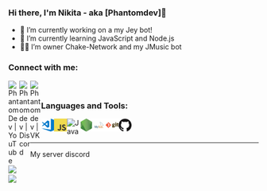 ### Hi there, I'm Nikita - aka [Phantomdev]👋

- 🔭 I’m currently working on a my Jey bot!
- 🌱 I’m currently learning JavaScript and Node.js
- 🧑‍🎓  I’m owner Chake-Network and my JMusic bot

### Connect with me:

[<img align="left" alt="PhantomDev | YouTube" width="22px" src="https://cdn.jsdelivr.net/npm/simple-icons@v3/icons/youtube.svg" />][youtube]
[<img align="left" alt="Phantomdev | Discord" width="22px" src="https://cdn.jsdelivr.net/npm/simple-icons@3.4.1/icons/discord.svg" />][discord]
[<img align="left" alt="Phantomdev | VK" width="22px" src="https://cdn.jsdelivr.net/npm/simple-icons@3.4.1/icons/vk.svg" />][vk]

<br />

### Languages and Tools:

[<img align="left" alt="Visual Studio Code" width="26px" src="https://raw.githubusercontent.com/github/explore/80688e429a7d4ef2fca1e82350fe8e3517d3494d/topics/visual-studio-code/visual-studio-code.png" />][github]
[<img align="left" alt="JavaScript" width="26px" src="https://raw.githubusercontent.com/github/explore/80688e429a7d4ef2fca1e82350fe8e3517d3494d/topics/javascript/javascript.png" />][github]
[<img align="left" alt="Java" width="26px" src="https://img2.freepng.ru/20180714/utg/kisspng-java-development-kit-programmer-java-runtime-envir-java-5b49b3906b5aa5.8117995215315567524397.jpg" />][github]
[<img align="left" alt="Node.js" width="26px" src="https://raw.githubusercontent.com/github/explore/80688e429a7d4ef2fca1e82350fe8e3517d3494d/topics/nodejs/nodejs.png" />][github]
[<img align="left" alt="MySQL" width="26px" src="https://raw.githubusercontent.com/github/explore/80688e429a7d4ef2fca1e82350fe8e3517d3494d/topics/mysql/mysql.png" />][github]
[<img align="left" alt="Git" width="26px" src="https://raw.githubusercontent.com/github/explore/80688e429a7d4ef2fca1e82350fe8e3517d3494d/topics/git/git.png" />][github]
[<img align="left" alt="GitHub" width="26px" src="https://raw.githubusercontent.com/github/explore/78df643247d429f6cc873026c0622819ad797942/topics/github/github.png" />][github]

<br />
<br />

---



</details>

[youtube]: https://www.youtube.com/channel/UCSdu2kdy8JOTXPVWcrgwbTw?view_as=subscriber
[vk]: https://vk.com/phantom0131
[discord]: https://discord.gg/BsdqtHe
[github]: https://github.com/phantom0131

My server discord 
<div style="width: 100%; display: flex">
   <div style="width: 50%">
    <a href="https://neppedcord.top/r/ds"><img src="<div style="width: 100%; display: flex">
   <div style="width: 50%">
    <a href="https://neppedcord.top/r/ds"><img src="https://invidget.switchblade.xyz/BsdqtHe?theme=dark" /></a>
  </div>
</a>
  </div>

